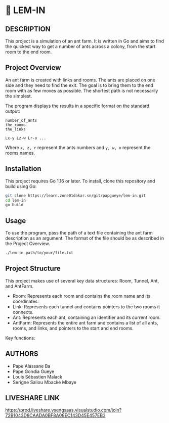 #   🐜 LEM-IN
## DESCRIPTION

This project is a simulation of an ant farm. It is written in Go and aims to find the quickest way to get a number of ants across a colony, from the start room to the end room.

## Project Overview

An ant farm is created with links and rooms. The ants are placed on one side and they need to find the exit. The goal is to bring them to the end room with as few moves as possible. The shortest path is not necessarily the simplest. 

The program displays the results in a specific format on the standard output:

```console
number_of_ants
the_rooms
the_links

Lx-y Lz-w Lr-o ...
```

Where `x, z, r` represent the ants numbers and `y, w, o` represent the rooms names.

## Installation

This project requires Go 1.16 or later. To install, clone this repository and build using Go:

```bash
git clone https://learn.zone01dakar.sn/git/papgueye/lem-in.git
cd lem-in
go build
```

## Usage

To use the program, pass the path of a text file containing the ant farm description as an argument. The format of the file should be as described in the Project Overview.

```bash
./lem-in path/to/your/file.txt
```

## Project Structure

This project makes use of several key data structures: Room, Tunnel, Ant, and AntFarm. 

- Room: Represents each room and contains the room name and its coordinates.
- Link: Represents each tunnel and contains pointers to the two rooms it connects.
- Ant: Represents each ant, containing an identifier and its current room.
- AntFarm: Represents the entire ant farm and contains a list of all ants, rooms, and links, and pointers to the start and end rooms.

Key functions:


##  AUTHORS
+   Pape Alassane Ba
+   Pape Gondia Gueye
+   Louis Sébastien Malack
+   Serigne Saliou Mbacké Mbaye

## LIVESHARE LINK
https://prod.liveshare.vsengsaas.visualstudio.com/join?72B1043D8CAADA0BF8A08EC143D45E457EB3